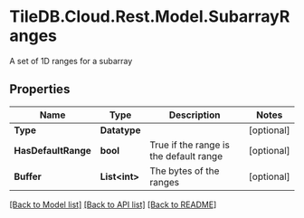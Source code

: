 # TileDB.Cloud.Rest.Model.SubarrayRanges
A set of 1D ranges for a subarray

## Properties

Name | Type | Description | Notes
------------ | ------------- | ------------- | -------------
**Type** | **Datatype** |  | [optional] 
**HasDefaultRange** | **bool** | True if the range is the default range | [optional] 
**Buffer** | **List&lt;int&gt;** | The bytes of the ranges | [optional] 

[[Back to Model list]](../README.md#documentation-for-models) [[Back to API list]](../README.md#documentation-for-api-endpoints) [[Back to README]](../README.md)

